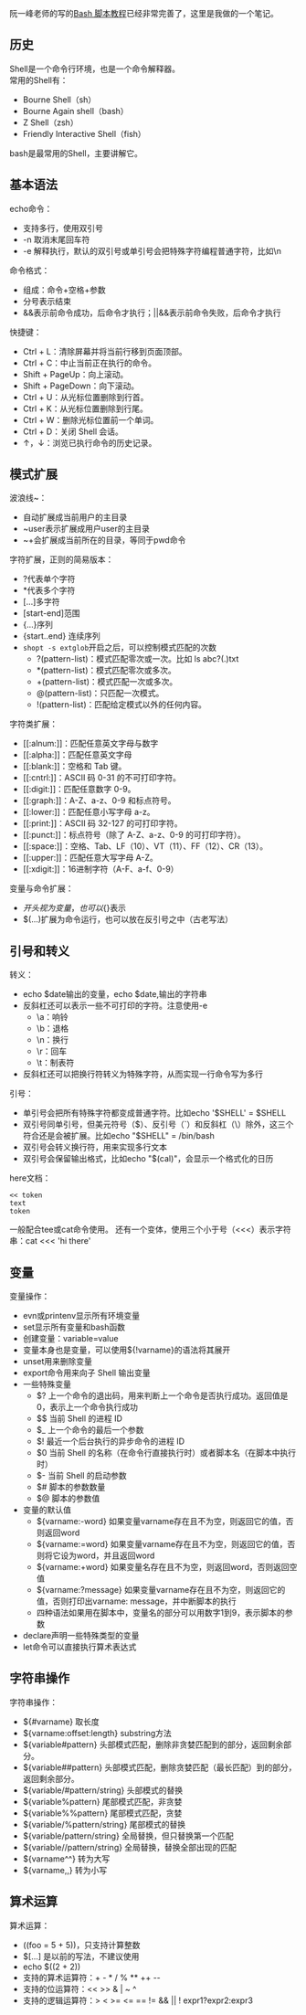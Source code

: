 
阮一峰老师的写的[Bash 脚本教程](https://wangdoc.com/bash/)已经非常完善了，这里是我做的一个笔记。

<!-- more -->

## 历史
Shell是一个命令行环境，也是一个命令解释器。  
常用的Shell有：
- Bourne Shell（sh）
- Bourne Again shell（bash）
- Z Shell（zsh）
- Friendly Interactive Shell（fish）

bash是最常用的Shell，主要讲解它。

## 基本语法
echo命令：
- 支持多行，使用双引号
- -n 取消末尾回车符
- -e 解释执行，默认的双引号或单引号会把特殊字符编程普通字符，比如\n

命令格式：
- 组成：命令+空格+参数
- 分号表示结束
- &&表示前命令成功，后命令才执行；||&&表示前命令失败，后命令才执行

快捷键：
- Ctrl + L：清除屏幕并将当前行移到页面顶部。
- Ctrl + C：中止当前正在执行的命令。
- Shift + PageUp：向上滚动。
- Shift + PageDown：向下滚动。
- Ctrl + U：从光标位置删除到行首。
- Ctrl + K：从光标位置删除到行尾。
- Ctrl + W：删除光标位置前一个单词。
- Ctrl + D：关闭 Shell 会话。
- ↑，↓：浏览已执行命令的历史记录。

## 模式扩展
波浪线~：
- 自动扩展成当前用户的主目录
- ~user表示扩展成用户user的主目录
- ~+会扩展成当前所在的目录，等同于pwd命令

字符扩展，正则的简易版本：
- ?代表单个字符
- *代表多个字符
- [...]多字符
- [start-end]范围
- {...}序列
- {start..end} 连续序列
- `shopt -s extglob`开启之后，可以控制模式匹配的次数
  - ?(pattern-list)：模式匹配零次或一次。比如 ls abc?(.)txt
  - *(pattern-list)：模式匹配零次或多次。
  - +(pattern-list)：模式匹配一次或多次。
  - @(pattern-list)：只匹配一次模式。
  - !(pattern-list)：匹配给定模式以外的任何内容。

字符类扩展：
- [[:alnum:]]：匹配任意英文字母与数字
- [[:alpha:]]：匹配任意英文字母
- [[:blank:]]：空格和 Tab 键。
- [[:cntrl:]]：ASCII 码 0-31 的不可打印字符。
- [[:digit:]]：匹配任意数字 0-9。
- [[:graph:]]：A-Z、a-z、0-9 和标点符号。
- [[:lower:]]：匹配任意小写字母 a-z。
- [[:print:]]：ASCII 码 32-127 的可打印字符。
- [[:punct:]]：标点符号（除了 A-Z、a-z、0-9 的可打印字符）。
- [[:space:]]：空格、Tab、LF（10）、VT（11）、FF（12）、CR（13）。
- [[:upper:]]：匹配任意大写字母 A-Z。
- [[:xdigit:]]：16进制字符（A-F、a-f、0-9）

变量与命令扩展：
- $开头视为变量，也可以${}表示
- $(...)扩展为命令运行，也可以放在反引号之中（古老写法）

## 引号和转义
转义：
- echo $date输出的变量，echo \$date,输出的字符串
- 反斜杠还可以表示一些不可打印的字符。注意使用-e
  - \a：响铃
  - \b：退格
  - \n：换行
  - \r：回车
  - \t：制表符
- 反斜杠还可以把换行符转义为特殊字符，从而实现一行命令写为多行

引号：
- 单引号会把所有特殊字符都变成普通字符。比如echo '$SHELL' = $SHELL
- 双引号同单引号，但美元符号（$）、反引号（`）和反斜杠（\）除外，这三个符合还是会被扩展。比如echo "$SHELL" = /bin/bash
- 双引号会转义换行符，用来实现多行文本
- 双引号会保留输出格式，比如echo "$(cal)"，会显示一个格式化的日历

here文档：
```shell
<< token
text
token
```
一般配合tee或cat命令使用。
还有一个变体，使用三个小于号（<<<）表示字符串：cat <<< 'hi there'

## 变量
变量操作：
- evn或printenv显示所有环境变量
- set显示所有变量和bash函数
- 创建变量：variable=value
- 变量本身也是变量，可以使用${!varname}的语法将其展开
- unset用来删除变量
- export命令用来向子 Shell 输出变量
- 一些特殊变量
  - $? 上一个命令的退出码，用来判断上一个命令是否执行成功。返回值是0，表示上一个命令执行成功
  - $$ 当前 Shell 的进程 ID
  - $_ 上一个命令的最后一个参数
  - $! 最近一个后台执行的异步命令的进程 ID
  - $0 当前 Shell 的名称（在命令行直接执行时）或者脚本名（在脚本中执行时）
  - $- 当前 Shell 的启动参数
  - $# 脚本的参数数量
  - $@ 脚本的参数值
- 变量的默认值
  - ${varname:-word} 如果变量varname存在且不为空，则返回它的值，否则返回word
  - ${varname:=word} 如果变量varname存在且不为空，则返回它的值，否则将它设为word，并且返回word
  - ${varname:+word} 如果变量名存在且不为空，则返回word，否则返回空值
  - ${varname:?message} 如果变量varname存在且不为空，则返回它的值，否则打印出varname: message，并中断脚本的执行
  - 四种语法如果用在脚本中，变量名的部分可以用数字1到9，表示脚本的参数
- declare声明一些特殊类型的变量
- let命令可以直接执行算术表达式

## 字符串操作
字符串操作：
- ${#varname} 取长度
- ${varname:offset:length} substring方法
- ${variable#pattern} 头部模式匹配，删除非贪婪匹配到的部分，返回剩余部分。
- ${variable##pattern} 头部模式匹配，删除贪婪匹配（最长匹配）到的部分，返回剩余部分。
- ${variable/#pattern/string} 头部模式的替换
- ${variable%pattern} 尾部模式匹配，非贪婪
- ${variable%%pattern} 尾部模式匹配，贪婪
- ${variable/%pattern/string} 尾部模式的替换
- ${variable/pattern/string} 全局替换，但只替换第一个匹配
- ${variable//pattern/string} 全局替换，替换全部出现的匹配
- ${varname^^} 转为大写
- ${varname,,} 转为小写

## 算术运算
算术运算：
- ((foo = 5 + 5))，只支持计算整数
- $[...] 是以前的写法，不建议使用
- echo $((2 + 2))
- 支持的算术运算符：+ - * / % ** ++ --
- 支持的位运算符：<< >> & | ~ ^
- 支持的逻辑运算符：> < >= <= == != && || ! expr1?expr2:expr3

